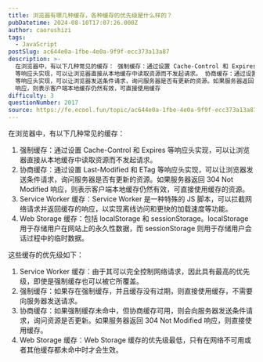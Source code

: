 ```yaml
---
title: 浏览器有哪几种缓存，各种缓存的优先级是什么样的？
pubDatetime: 2024-08-10T17:07:26.000Z
author: caorushizi
tags:
  - JavaScript
postSlug: ac644e0a-1fbe-4e0a-9f9f-ecc373a13a87
description: >-
  在浏览器中，有以下几种常见的缓存： 强制缓存：通过设置 Cache-Control 和 Expires
  等响应头实现，可以让浏览器直接从本地缓存中读取资源而不发起请求。 协商缓存：通过设置 Last-Modified 和 ETag
  等响应头实现，可以让浏览器发送条件请求，询问服务器是否有更新的资源。如果服务器返回 304 Not Modified
  响应，则表示客户端本地缓存仍然有效，可直接使用缓存
difficulty: 3
questionNumber: 2017
source: https://fe.ecool.fun/topic/ac644e0a-1fbe-4e0a-9f9f-ecc373a13a87
---
```


在浏览器中，有以下几种常见的缓存：

1. 强制缓存：通过设置 Cache-Control 和 Expires 等响应头实现，可以让浏览器直接从本地缓存中读取资源而不发起请求。
2. 协商缓存：通过设置 Last-Modified 和 ETag 等响应头实现，可以让浏览器发送条件请求，询问服务器是否有更新的资源。如果服务器返回 304 Not Modified 响应，则表示客户端本地缓存仍然有效，可直接使用缓存的资源。
3. Service Worker 缓存：Service Worker 是一种特殊的 JS 脚本，可以拦截网络请求并返回缓存的响应，以实现离线访问和更快的加载速度等功能。
4. Web Storage 缓存：包括 localStorage 和 sessionStorage。localStorage 用于存储用户在网站上的永久性数据，而 sessionStorage 则用于存储用户会话过程中的临时数据。

这些缓存的优先级如下：

1. Service Worker 缓存：由于其可以完全控制网络请求，因此具有最高的优先级，即使是强制缓存也可以被它所覆盖。
2. 强制缓存：如果存在强制缓存，并且缓存没有过期，则直接使用缓存，不需要向服务器发送请求。
3. 协商缓存：如果强制缓存未命中，但协商缓存可用，则会向服务器发送条件请求，询问资源是否更新。如果服务器返回 304 Not Modified 响应，则直接使用缓存。
4. Web Storage 缓存：Web Storage 缓存的优先级最低，只有在网络不可用或者其他缓存都未命中时才会生效。
